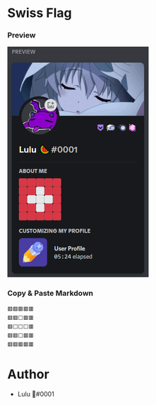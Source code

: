 # Swiss Flag

### Preview

![](https://raw.githubusercontent.com/Heyimlulu/Discord-About-Me-Customisation/main/templates/flags/swiss/demo.png)

### Copy & Paste Markdown

```
🟥🟥🟥🟥🟥
🟥🟥⬜🟥🟥
🟥⬜⬜⬜🟥
🟥🟥⬜🟥🟥
🟥🟥🟥🟥🟥
```

# Author

- Lulu 🍉#0001
